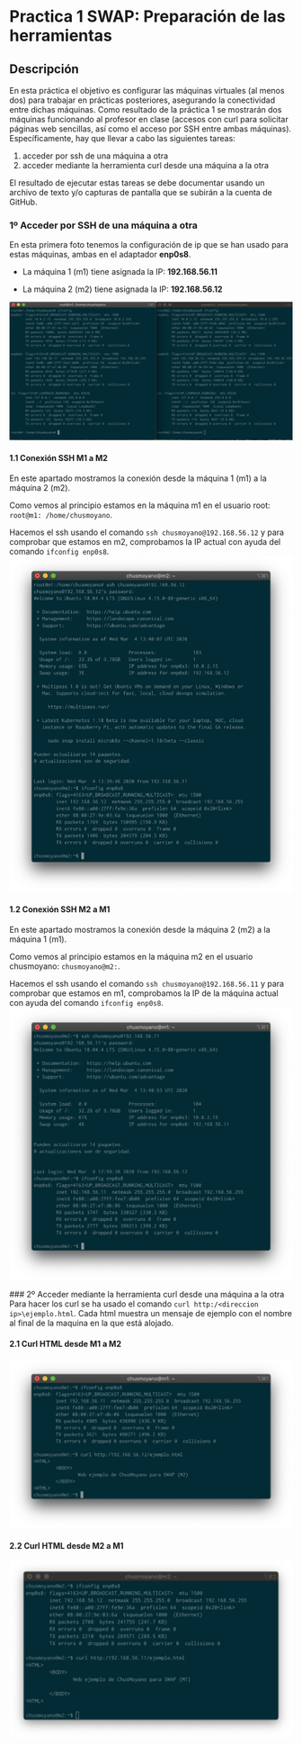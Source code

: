 # Practica 1 SWAP: Preparación de las herramientas

## Descripción

En esta práctica el objetivo es configurar las máquinas virtuales (al menos dos) para trabajar en prácticas posteriores, asegurando la conectividad entre dichas máquinas.
Como resultado de la práctica 1 se mostrarán dos máquinas funcionando al profesor en clase (accesos con curl para solicitar páginas web sencillas, así como el acceso por SSH entre ambas máquinas).
Específicamente, hay que llevar a cabo las siguientes tareas:

1. acceder por ssh de una máquina a otra
2. acceder mediante la herramienta curl desde una máquina a la otra

El resultado de ejecutar estas tareas se debe documentar usando un archivo de texto y/o capturas de pantalla que se subirán a la cuenta de GitHub.

### 1º Acceder por SSH de una máquina a otra

En esta primera foto tenemos la configuración de ip que se han usado para estas máquinas, ambas en el adaptador **enp0s8**.

* La máquina 1 (m1) tiene asignada la IP: **192.168.56.11**

* La máquina 2 (m2) tiene asignada la IP: **192.168.56.12**

![IPS](img/ip.png)

#### 1.1 Conexión SSH M1 a M2

En este apartado mostramos la conexión desde la máquina 1 (m1) a la máquina 2 (m2).

Como vemos al principio estamos en la máquina m1 en el usuario root:
`root@m1: /home/chusmoyano`.

Hacemos el ssh usando el comando `ssh chusmoyano@192.168.56.12` y para comprobar que estamos en m2, comprobamos la IP actual con ayuda del comando `ifconfig enp0s8`.
![m1tom2](img/m1tom2.png)


#### 1.2 Conexión SSH M2 a M1


En este apartado mostramos la conexión desde la máquina 2 (m2) a la máquina 1 (m1).

Como vemos al principio estamos en la máquina m2 en el usuario chusmoyano:
`chusmoyano@m2:`.

Hacemos el ssh usando el comando `ssh chusmoyano@192.168.56.11` y para comprobar que estamos en m1, comprobamos la IP de la máquina actual con ayuda del comando `ifconfig enp0s8`.
![m2tom1](img/m2tom1.png)

### 2º Acceder mediante la herramienta curl desde una máquina a la otra
Para hacer los curl se ha usado el comando `curl http:/<direccion ip>\ejemplo.html`. Cada html muestra un mensaje de ejemplo con el nombre al final de la maquina en la que está alojado.


#### 2.1 Curl HTML desde M1 a M2
![curl1to2](img/curlm1tom2.png)

#### 2.2 Curl HTML desde M2 a M1
![curl2to1](img/curlm2tom1.png)